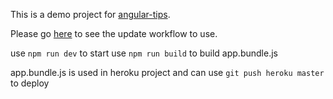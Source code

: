 This is a demo project for [angular-tips](http://angular-tips.com).

Please go [here](https://github.com/Foxandxss/angular-webpack-workflow) to see the update workflow to use.

use `npm run dev` to start
use `npm run build` to build app.bundle.js

app.bundle.js is used in heroku project and can use `git push heroku master` to deploy

